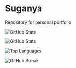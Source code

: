 # Suganya
Repository for personal portfolio

![GitHub Stats](https://github-readme-stats.vercel.app/api?username=Sugiuma&show_icons=true&theme=radical)

![GitHub Stats](https://github-readme-stats.vercel.app/api?username=Sugiuma&show_icons=true&theme=tokyonight&include_all_commits=true)

![Top Languages](https://github-readme-stats.vercel.app/api/top-langs/?username=Sugiuma&layout=compact&theme=radical)

![GitHub Streak](https://streak-stats.demolab.com/?user=Sugiuma&theme=radical)
